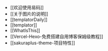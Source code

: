 - [[欢迎使用易码]]
- [[关于图片的说明]]
- [[templatorDaily]]
- [[templator]]
- [[WhatIsThis]]
- [[Vercel-Hexo-免费搭建自用博客保姆级教程]]
- [[sakuraplus-theme-项目特性]]
